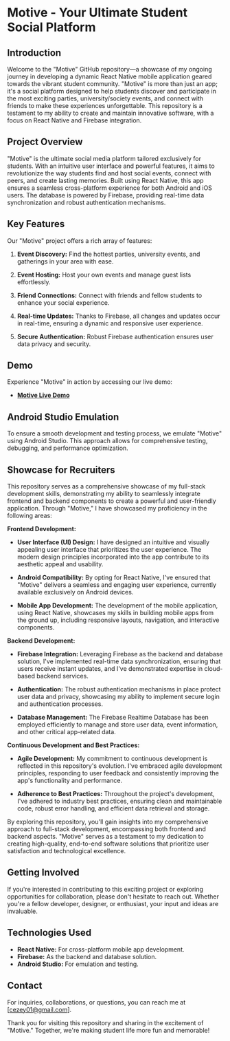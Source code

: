 # Motive - Your Ultimate Student Social Platform

## Introduction
Welcome to the "Motive" GitHub repository—a showcase of my ongoing journey in developing a dynamic React Native mobile application geared towards the vibrant student community. "Motive" is more than just an app; it's a social platform designed to help students discover and participate in the most exciting parties, university/society events, and connect with friends to make these experiences unforgettable. This repository is a testament to my ability to create and maintain innovative software, with a focus on React Native and Firebase integration.

## Project Overview
"Motive" is the ultimate social media platform tailored exclusively for students. With an intuitive user interface and powerful features, it aims to revolutionize the way students find and host social events, connect with peers, and create lasting memories. Built using React Native, this app ensures a seamless cross-platform experience for both Android and iOS users. The database is powered by Firebase, providing real-time data synchronization and robust authentication mechanisms.

## Key Features
Our "Motive" project offers a rich array of features:

1. **Event Discovery:** Find the hottest parties, university events, and gatherings in your area with ease.

2. **Event Hosting:** Host your own events and manage guest lists effortlessly.

3. **Friend Connections:** Connect with friends and fellow students to enhance your social experience.

4. **Real-time Updates:** Thanks to Firebase, all changes and updates occur in real-time, ensuring a dynamic and responsive user experience.

5. **Secure Authentication:** Robust Firebase authentication ensures user data privacy and security.

## Demo
Experience "Motive" in action by accessing our live demo:

- [**Motive Live Demo**](https://github.com/naechebango/Motive/blob/master/assets/screenshots/Demo1.gif)

## Android Studio Emulation
To ensure a smooth development and testing process, we emulate "Motive" using Android Studio. This approach allows for comprehensive testing, debugging, and performance optimization.

## Showcase for Recruiters
This repository serves as a comprehensive showcase of my full-stack development skills, demonstrating my ability to seamlessly integrate frontend and backend components to create a powerful and user-friendly application. Through "Motive," I have showcased my proficiency in the following areas:

**Frontend Development:**
- **User Interface (UI) Design:** I have designed an intuitive and visually appealing user interface that prioritizes the user experience. The modern design principles incorporated into the app contribute to its aesthetic appeal and usability.

- **Android Compatibility:** By opting for React Native, I've ensured that "Motive" delivers a seamless and engaging user experience, currently available exclusively on Android devices.

- **Mobile App Development:** The development of the mobile application, using React Native, showcases my skills in building mobile apps from the ground up, including responsive layouts, navigation, and interactive components.

**Backend Development:**
- **Firebase Integration:** Leveraging Firebase as the backend and database solution, I've implemented real-time data synchronization, ensuring that users receive instant updates, and I've demonstrated expertise in cloud-based backend services.

- **Authentication:** The robust authentication mechanisms in place protect user data and privacy, showcasing my ability to implement secure login and authentication processes.

- **Database Management:** The Firebase Realtime Database has been employed efficiently to manage and store user data, event information, and other critical app-related data.

**Continuous Development and Best Practices:**
- **Agile Development:** My commitment to continuous development is reflected in this repository's evolution. I've embraced agile development principles, responding to user feedback and consistently improving the app's functionality and performance.

- **Adherence to Best Practices:** Throughout the project's development, I've adhered to industry best practices, ensuring clean and maintainable code, robust error handling, and efficient data retrieval and storage.

By exploring this repository, you'll gain insights into my comprehensive approach to full-stack development, encompassing both frontend and backend aspects. "Motive" serves as a testament to my dedication to creating high-quality, end-to-end software solutions that prioritize user satisfaction and technological excellence.


## Getting Involved
If you're interested in contributing to this exciting project or exploring opportunities for collaboration, please don't hesitate to reach out. Whether you're a fellow developer, designer, or enthusiast, your input and ideas are invaluable.

## Technologies Used
- **React Native:** For cross-platform mobile app development.
- **Firebase:** As the backend and database solution.
- **Android Studio:** For emulation and testing.

## Contact
For inquiries, collaborations, or questions, you can reach me at [cezey01@gmail.com].

Thank you for visiting this repository and sharing in the excitement of "Motive." Together, we're making student life more fun and memorable!
